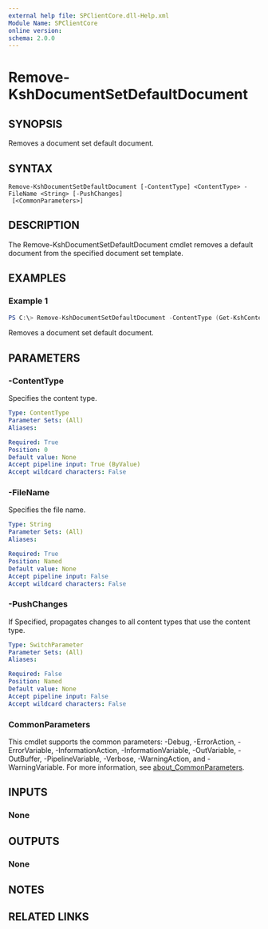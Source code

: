 ```yaml
---
external help file: SPClientCore.dll-Help.xml
Module Name: SPClientCore
online version:
schema: 2.0.0
---
```


# Remove-KshDocumentSetDefaultDocument

## SYNOPSIS
Removes a document set default document.

## SYNTAX

```
Remove-KshDocumentSetDefaultDocument [-ContentType] <ContentType> -FileName <String> [-PushChanges]
 [<CommonParameters>]
```

## DESCRIPTION
The Remove-KshDocumentSetDefaultDocument cmdlet removes a default document from the specified document set template.

## EXAMPLES

### Example 1
```powershell
PS C:\> Remove-KshDocumentSetDefaultDocument -ContentType (Get-KshContentType -ContentTypeId '0x0120D5200014BC33BECFD5C340922C6D6CECC7830D') -FileName 'README.txt' -PushChanges
```

Removes a document set default document.

## PARAMETERS

### -ContentType
Specifies the content type.

```yaml
Type: ContentType
Parameter Sets: (All)
Aliases:

Required: True
Position: 0
Default value: None
Accept pipeline input: True (ByValue)
Accept wildcard characters: False
```

### -FileName
Specifies the file name.

```yaml
Type: String
Parameter Sets: (All)
Aliases:

Required: True
Position: Named
Default value: None
Accept pipeline input: False
Accept wildcard characters: False
```

### -PushChanges
If Specified, propagates changes to all content types that use the content type.

```yaml
Type: SwitchParameter
Parameter Sets: (All)
Aliases:

Required: False
Position: Named
Default value: None
Accept pipeline input: False
Accept wildcard characters: False
```

### CommonParameters
This cmdlet supports the common parameters: -Debug, -ErrorAction, -ErrorVariable, -InformationAction, -InformationVariable, -OutVariable, -OutBuffer, -PipelineVariable, -Verbose, -WarningAction, and -WarningVariable. For more information, see [about_CommonParameters](http://go.microsoft.com/fwlink/?LinkID=113216).

## INPUTS

### None

## OUTPUTS

### None

## NOTES

## RELATED LINKS

